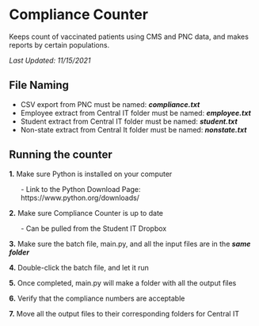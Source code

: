 # Compliance Counter
Keeps count of vaccinated patients using CMS and PNC data, and makes reports by certain populations.

*Last Updated: 11/15/2021*

## File Naming
- CSV export from PNC must be named: ***compliance.txt***
- Employee extract from Central IT folder must be named: ***employee.txt***
- Student extract from Central IT folder must be named: ***student.txt***
- Non-state extract from Central It folder must be named: ***nonstate.txt***

## Running the counter
**1.** Make sure Python is installed on your computer
<ol>-  Link to the Python Download Page: https://www.python.org/downloads/</ol>

**2.** Make sure Compliance Counter is up to date
<ol>- Can be pulled from the Student IT Dropbox</ol>

**3.** Make sure the batch file, main.py, and all the input files are in the ***same folder***

**4.** Double-click the batch file, and let it run

**5.** Once completed, main.py will make a folder with all the output files

**6.** Verify that the compliance numbers are acceptable

**7.** Move all the output files to their corresponding folders for Central IT
